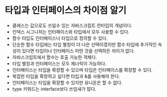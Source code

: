 # 타입과 인터페이스의 차이점 알기

- 클래스는 값으로도 쓰일수 있는 자바스크립트 런타입의 개념이다.
- 인덱스 시그니처는 인터페이스와 타입에서 모두 사용할 수 있다.
- 함수 타입도 인터페이스나 타입으로 정의할 수 있다.
- 단순한 함수 타입에는 타입 별칭이 더 나은 선택이겠지만 함수 타입에 추가적인 속성이 있다면 타입이나 인터페이스 어떤 것을 선택하든 차이가 없다.
- 자바스크립트에서 함수는 호출 가능한 객체다.
- 타입 별칭과 인터페이스는 모두 제너릭이 가능하다.
- 인터페이스는 타입을 확장할 수 있으며 타입은 인터페이스를 확장할 수 있다.
- 복잡한 타입을 확장하고 싶다면 타입과 &를 사용해야 한다.
- 인터페이스는 타입을 확장할 수 있지만 유니온은 할 수 없다.
- type 키워드는 interface보다 쓰임새가 많다.
